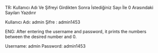 TR:
Kullanıcı Adı Ve Şifreyi Girdikten Sonra İstediğiniz Sayı İle 0 Arasındaki Sayıları Yazdırır

Kullanıcı Adı: admin
Şifre : admin1453

ENG:
After entering the username and password, it prints the numbers between the desired number and 0.

Username: admin
Password: admin1453
